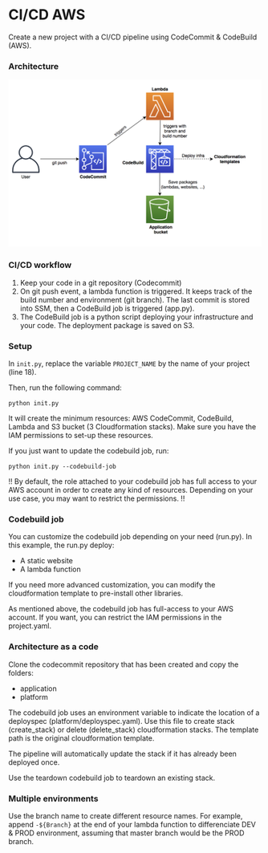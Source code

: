 # CI/CD AWS

Create a new project with a CI/CD pipeline using CodeCommit & CodeBuild (AWS).


### Architecture 


![CI/CD Pipeline](doc/architecture.png)



### CI/CD workflow

1. Keep your code in a git repository (Codecommit)
2. On git push event, a lambda function is triggered. It keeps track of the build number and environment (git branch). The last commit is stored into SSM, then a CodeBuild job is triggered (app.py).
3. The CodeBuild job is a python script deploying your infrastructure and your code. The deployment package is saved on S3.


### Setup 

In `init.py`, replace the variable `PROJECT_NAME` by the name of your project (line 18).

Then, run the following command: 

```
python init.py
```

It will create the minimum resources: AWS CodeCommit, CodeBuild, Lambda and S3 bucket (3 Cloudformation stacks). Make sure you have the IAM permissions to set-up these resources.

If you just want to update the codebuild job, run:

```
python init.py --codebuild-job
```

!! By default, the role attached to your codebuild job has full access to your AWS account in order to create any kind of resources. Depending on your use case, you may want to restrict the permissions. !!


### Codebuild job

You can customize the codebuild job depending on your need (run.py). In this example, the run.py deploy:
- A static website
- A lambda function

If you need more advanced customization, you can modify the cloudformation template to pre-install other libraries. 

As mentioned above, the codebuild job has full-access to your AWS account. If you want, you can restrict the IAM permissions in the project.yaml. 


### Architecture as a code

Clone the codecommit repository that has been created and copy the folders:
- application
- platform

The codebuild job uses an environment variable to indicate the location of a deployspec (platform/deployspec.yaml). Use this file to create stack (create_stack) or delete (delete_stack) cloudformation stacks. The template path is the original cloudformation template.

The pipeline will automatically update the stack if it has already been deployed once. 

Use the teardown codebuild job to teardown an existing stack.


### Multiple environments

Use the branch name to create different resource names. For example, append `-${Branch}` at the end of your lambda function to differenciate DEV & PROD environment, assuming that master branch would be the PROD branch.
